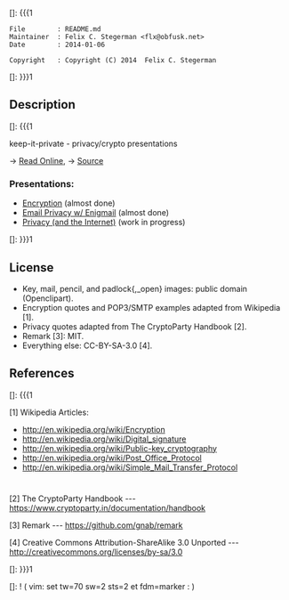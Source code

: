 []: {{{1

    File        : README.md
    Maintainer  : Felix C. Stegerman <flx@obfusk.net>
    Date        : 2014-01-06

    Copyright   : Copyright (C) 2014  Felix C. Stegerman

[]: }}}1

## Description
[]: {{{1

  keep-it-private - privacy/crypto presentations

  &rarr; [Read Online](http://obfusk.github.io/keep-it-private),
  &rarr; [Source](https://github.com/obfusk/keep-it-private)

### Presentations:

  * [Encryption](encryption/index.html)
      (almost done)
  * [Email Privacy w/ Enigmail](enigmail/index.html)
      (almost done)
  * [Privacy (and the Internet)](privacy/index.html)
      (work in progress)

[]: }}}1

## License

  * Key, mail, pencil, and padlock{,_open} images: public domain
    (Openclipart).
  * Encryption quotes and POP3/SMTP examples adapted from Wikipedia
    [1].
  * Privacy quotes adapted from The CryptoParty Handbook [2].
  * Remark [3]: MIT.
  * Everything else: CC-BY-SA-3.0 [4].

## References
[]: {{{1

  [1] Wikipedia Articles:
  * http://en.wikipedia.org/wiki/Encryption
  * http://en.wikipedia.org/wiki/Digital_signature
  * http://en.wikipedia.org/wiki/Public-key_cryptography
  * http://en.wikipedia.org/wiki/Post_Office_Protocol
  * http://en.wikipedia.org/wiki/Simple_Mail_Transfer_Protocol

#

  [2] The CryptoParty Handbook
  --- https://www.cryptoparty.in/documentation/handbook

  [3] Remark
  --- https://github.com/gnab/remark

  [4] Creative Commons Attribution-ShareAlike 3.0 Unported
  --- http://creativecommons.org/licenses/by-sa/3.0

[]: }}}1

[]: ! ( vim: set tw=70 sw=2 sts=2 et fdm=marker : )
